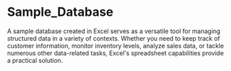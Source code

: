 # Sample_Database
A sample database created in Excel serves as a versatile tool for managing structured data in a variety of contexts. Whether you need to keep track of customer information, monitor inventory levels, analyze sales data, or tackle numerous other data-related tasks, Excel's spreadsheet capabilities provide a practical solution.
 
